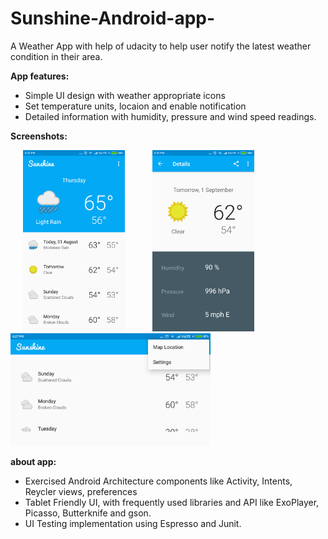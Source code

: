 # Sunshine-Android-app-
A Weather App with help of udacity to help user notify the latest weather condition in their area.

<b>App features:</b>
<ul>
  <li> Simple UI design with weather appropriate icons</li>
  <li> Set temperature units, locaion and enable notification</li>
  <li> Detailed information with humidity, pressure and wind speed readings.</li>
</ul>

<b> Screenshots: </b>
<div id ="row" >
<img src="https://github.com/MohitKonaje/Sunshine-Android-app-/blob/master/extras/screens/Screenshot_2018-08-30-16-26-44-149_com.example.android.sunshine.png" height="290" hspace="20" />
<img src="https://github.com/MohitKonaje/Sunshine-Android-app-/blob/master/extras/screens/Screenshot_2018-08-30-16-26-51-356_com.example.android.sunshine.png" height="290" hspace="20"/>
  <img src="https://github.com/MohitKonaje/Sunshine-Android-app-/blob/master/extras/screens/Screenshot_2018-08-30-16-27-07-821_com.example.android.sunshine.png" height="180" align="top" />
</div>
  <br>
<b>about app:</b>
<ul>
<li>Exercised Android Architecture components like  Activity, Intents, Reycler views, preferences 
<li>Tablet Friendly UI, with frequently used libraries and API like ExoPlayer, Picasso, Butterknife and gson.  </li>
<li>UI Testing implementation using Espresso and Junit. </li>
  </ul>
